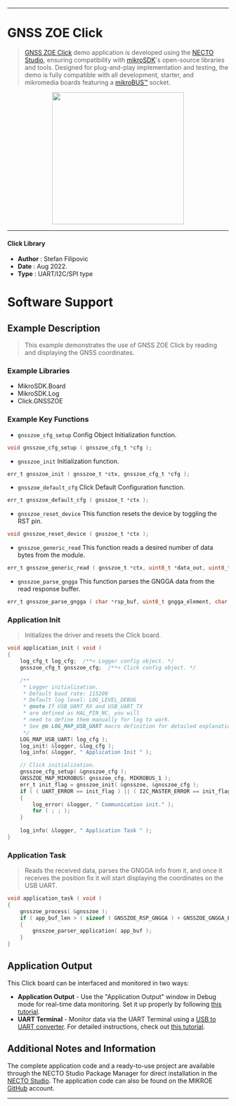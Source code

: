 
---
# GNSS ZOE Click

> [GNSS ZOE Click](https://www.mikroe.com/?pid_product=MIKROE-3660) demo application is developed using
the [NECTO Studio](https://www.mikroe.com/necto), ensuring compatibility with [mikroSDK](https://www.mikroe.com/mikrosdk)'s
open-source libraries and tools. Designed for plug-and-play implementation and testing, the demo is fully compatible with
all development, starter, and mikromedia boards featuring a [mikroBUS&trade;](https://www.mikroe.com/mikrobus) socket.

<p align="center">
  <img src="https://www.mikroe.com/?pid_product=MIKROE-3660&image=1" height=300px>
</p>

---

#### Click Library

- **Author**        : Stefan Filipovic
- **Date**          : Aug 2022.
- **Type**          : UART/I2C/SPI type

# Software Support

## Example Description

> This example demonstrates the use of GNSS ZOE Click by reading and displaying the GNSS coordinates.

### Example Libraries

- MikroSDK.Board
- MikroSDK.Log
- Click.GNSSZOE

### Example Key Functions

- `gnsszoe_cfg_setup` Config Object Initialization function.
```c
void gnsszoe_cfg_setup ( gnsszoe_cfg_t *cfg );
```

- `gnsszoe_init` Initialization function.
```c
err_t gnsszoe_init ( gnsszoe_t *ctx, gnsszoe_cfg_t *cfg );
```

- `gnsszoe_default_cfg` Click Default Configuration function.
```c
err_t gnsszoe_default_cfg ( gnsszoe_t *ctx );
```

- `gnsszoe_reset_device` This function resets the device by toggling the RST pin.
```c
void gnsszoe_reset_device ( gnsszoe_t *ctx );
```

- `gnsszoe_generic_read` This function reads a desired number of data bytes from the module.
```c
err_t gnsszoe_generic_read ( gnsszoe_t *ctx, uint8_t *data_out, uint8_t len );
```

- `gnsszoe_parse_gngga` This function parses the GNGGA data from the read response buffer.
```c
err_t gnsszoe_parse_gngga ( char *rsp_buf, uint8_t gngga_element, char *element_data );
```

### Application Init

> Initializes the driver and resets the Click board.

```c
void application_init ( void )
{
    log_cfg_t log_cfg;  /**< Logger config object. */
    gnsszoe_cfg_t gnsszoe_cfg;  /**< Click config object. */

    /** 
     * Logger initialization.
     * Default baud rate: 115200
     * Default log level: LOG_LEVEL_DEBUG
     * @note If USB_UART_RX and USB_UART_TX 
     * are defined as HAL_PIN_NC, you will 
     * need to define them manually for log to work. 
     * See @b LOG_MAP_USB_UART macro definition for detailed explanation.
     */
    LOG_MAP_USB_UART( log_cfg );
    log_init( &logger, &log_cfg );
    log_info( &logger, " Application Init " );

    // Click initialization.
    gnsszoe_cfg_setup( &gnsszoe_cfg );
    GNSSZOE_MAP_MIKROBUS( gnsszoe_cfg, MIKROBUS_1 );
    err_t init_flag = gnsszoe_init( &gnsszoe, &gnsszoe_cfg );
    if ( ( UART_ERROR == init_flag ) || ( I2C_MASTER_ERROR == init_flag ) || ( SPI_MASTER_ERROR == init_flag ) )
    {
        log_error( &logger, " Communication init." );
        for ( ; ; );
    }
    
    log_info( &logger, " Application Task " );
}
```

### Application Task

> Reads the received data, parses the GNGGA info from it, and once it receives the position fix it will start displaying the coordinates on the USB UART.

```c
void application_task ( void )
{
    gnsszoe_process( &gnsszoe );
    if ( app_buf_len > ( sizeof ( GNSSZOE_RSP_GNGGA ) + GNSSZOE_GNGGA_ELEMENT_SIZE ) ) 
    {
        gnsszoe_parser_application( app_buf );
    }
}
```

## Application Output

This Click board can be interfaced and monitored in two ways:
- **Application Output** - Use the "Application Output" window in Debug mode for real-time data monitoring.
Set it up properly by following [this tutorial](https://www.youtube.com/watch?v=ta5yyk1Woy4).
- **UART Terminal** - Monitor data via the UART Terminal using
a [USB to UART converter](https://www.mikroe.com/click/interface/usb?interface*=uart,uart). For detailed instructions,
check out [this tutorial](https://help.mikroe.com/necto/v2/Getting%20Started/Tools/UARTTerminalTool).

## Additional Notes and Information

The complete application code and a ready-to-use project are available through the NECTO Studio Package Manager for 
direct installation in the [NECTO Studio](https://www.mikroe.com/necto). The application code can also be found on
the MIKROE [GitHub](https://github.com/MikroElektronika/mikrosdk_click_v2) account.

---

